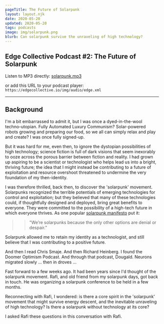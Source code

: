 ```yaml
---
pageTitle: The Future of Solarpunk
layout: layout.njk
date: 2020-05-20
updated: 2020-05-20
tags: podcasts
image: img/solarpunk.png
blurb: Can solarpunk survive the unraveling of high technology?
---
```


## Edge Collective Podcast #2: The Future of Solarpunk

Listen to MP3 directly: [solarpunk.mp3](http://bayou.pvos.org/podcast/solarpunk_rafi_don_ec_2.mp3)

or add this URL to your podcast player: ```https://edgecollective.io/img/audio/edge.xml```

---

## Background

I'm a bit embarrassed to admit it, but I was once a dyed-in-the-wool techno-utopian.  Fully Automated Luxury Communism?  Solar-powered robots growing and preparing our food, so we all can simply relax and play and create?  I was once fully signed-up. 

But it was hard for me, even then, to ignore the dystopian possibilities of high technology;  science fiction is full of dark visions that seem inexorably to ooze across the porous barrier between fiction and reality.   I had grown up aspiring to be a scientist or technologist who helps lead us into a bright, thriving future;  the idea that I might instead be contributing to a future of exploitation and resource overshoot threatened to undermine the very foundation of my then-identity. 

I was therefore thrilled, back then, to discover the 'solarpunk' movement.  Solarpunks recognized the terrible potentials of emerging technologies for control and exploitation;  but they believed that many of these technologies could, if thoughtfully designed and deployed, bring great benefits to everyone.  They were committed to the possibility of a high-tech future in which everyone thrives.  As one popular [solarpunk manifesto](https://hieroglyph.asu.edu/2014/09/solarpunk-notes-toward-a-manifesto/) put it:

>> "We’re solarpunks because the only other options are denial or despair."

Solarpunk allowed me to retain my identity as a technologist, and still believe that I was contributing to a positive future. 

And then I read Chris Smaje.  And then Richard Heinberg.  I found the Doomer Optimism Podcast.  And through that podcast, Dougald.  Neurons migrated slowly ... then in droves ...

Fast forward to a few weeks ago.  It had been years since I'd thought of the solarpunk movement.  Rafi, and old friend from my solarpunk days, got back in touch.  He was organizing a solarpunk conference to be held in a few months.

Reconnecting with Rafi, I wondered: is there a core spirit in the 'solarpunk' movement that might survive energy descent, and the inevitable unraveling of high technology?  Is there a solarpunk without technology at its core?
 
I asked Rafi these questions in this conversation with Rafi.

